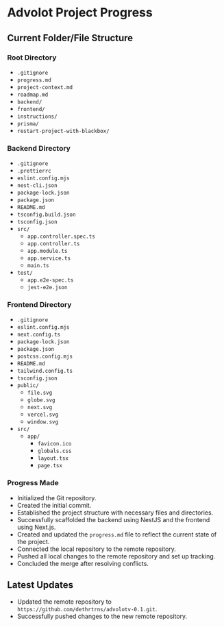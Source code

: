 # Advolot Project Progress

## Current Folder/File Structure

### Root Directory
- `.gitignore`
- `progress.md`
- `project-context.md`
- `roadmap.md`
- `backend/`
- `frontend/`
- `instructions/`
- `prisma/`
- `restart-project-with-blackbox/`

### Backend Directory
- `.gitignore`
- `.prettierrc`
- `eslint.config.mjs`
- `nest-cli.json`
- `package-lock.json`
- `package.json`
- `README.md`
- `tsconfig.build.json`
- `tsconfig.json`
- `src/`
  - `app.controller.spec.ts`
  - `app.controller.ts`
  - `app.module.ts`
  - `app.service.ts`
  - `main.ts`
- `test/`
  - `app.e2e-spec.ts`
  - `jest-e2e.json`

### Frontend Directory
- `.gitignore`
- `eslint.config.mjs`
- `next.config.ts`
- `package-lock.json`
- `package.json`
- `postcss.config.mjs`
- `README.md`
- `tailwind.config.ts`
- `tsconfig.json`
- `public/`
  - `file.svg`
  - `globe.svg`
  - `next.svg`
  - `vercel.svg`
  - `window.svg`
- `src/`
  - `app/`
    - `favicon.ico`
    - `globals.css`
    - `layout.tsx`
    - `page.tsx`

### Progress Made
- Initialized the Git repository.
- Created the initial commit.
- Established the project structure with necessary files and directories.
- Successfully scaffolded the backend using NestJS and the frontend using Next.js.
- Created and updated the `progress.md` file to reflect the current state of the project.
- Connected the local repository to the remote repository.
- Pushed all local changes to the remote repository and set up tracking.
- Concluded the merge after resolving conflicts.

## Latest Updates
- Updated the remote repository to `https://github.com/dethrtrns/advolotv-0.1.git`.
- Successfully pushed changes to the new remote repository.
